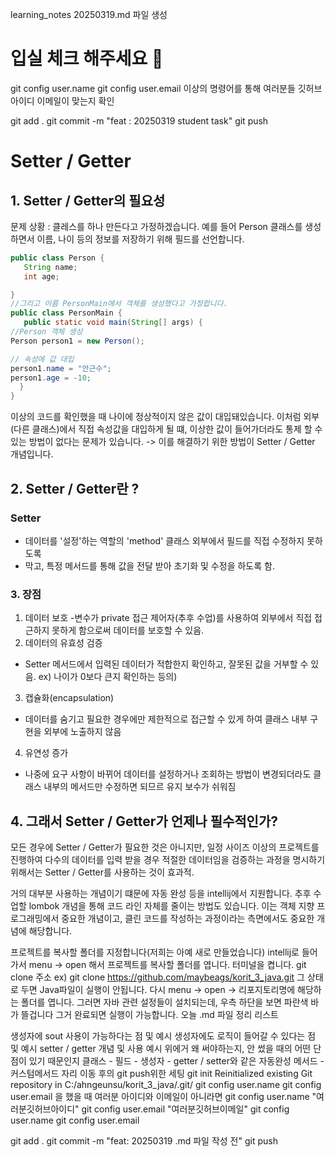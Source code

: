 learning_notes 20250319.md 파일 생성
# 입실 체크 해주세요 💯

git config user.name
git config user.email
이상의 명령어를 통해 여러분들 깃허브 아이디
이메일이 맞는지 확인

git add .
git commit -m "feat : 20250319 student task"
git push


# Setter / Getter

## 1. Setter / Getter의 필요성

 문제 상황
: 클레스를 하나 만든다고 가정하겠습니다. 예를 들어  Person 클래스를 생성하면서 
이름, 나이 등의 정보를 저장하기 위해 필드를 선언합니다.

```java
public class Person {
   String name;
   int age;

}
//그리고 이름 PersonMain에서 객체를 생성했다고 가정합니다.
public class PersonMain {
   public static void main(String[] args) {
//Person 객체 생성
Person person1 = new Person();

// 속성에 값 대입
person1.name = "안근수";
person1.age = -10;
  }
}
```
이상의 코드를 확인했을 때 나이에 정상적이지 않은 값이 대입돼있습니다.
이처럼 외부(다른 클래스)에서 직접 속성값을 대입하게 될 떄, 이상한 값이 들어가더라도
통제 할 수 있는 방법이 없다는 문제가 있습니다.
-> 이를 해결하기 위한 방법이 Setter / Getter 개념입니다.

## 2. Setter / Getter란 ?
### Setter
- 데이터를 '설정'하는 역할의 'method' 클래스 외부에서 필드를 직접 수정하지 못하도록
- 막고, 특정 메서드를 통해 값을 전달 받아 초기화 및 수정을 하도록 함.
### 3. 장점
1. 데이터 보호
-변수가 private 접근 제어자(추후 수업)를 사용하여 외부에서 직접 접근하지 못하게 함으로써
데이터를 보호할 수 있음.
2. 데이터의 유효성 검증
- Setter 메서드에서 입력된 데이터가 적합한지 확인하고, 잘못된 값을 거부할 수 있음.
ex) 나이가 0보다 큰지 확인하는 등의)
3. 캡슐화(encapsulation)
- 데이터를 숨기고 필요한 경우에만 제한적으로 접근할 수 있게 하여 클래스 내부 구현을
외부에 노출하지 않음
4. 유연성 증가
- 나중에 요구 사항이 바뀌어 데이터를 설정하거나 조회하는 방법이 변경되더라도
클래스 내부의 메서드만 수정하면 되므르 유지 보수가 쉬워짐
## 4. 그래서 Setter / Getter가 언제나 필수적인가?
모든 경우에 Setter / Getter가 필요한 것은 아니지만,
일정 사이즈 이상의 프로젝트를 진행하여 다수의 데이터를 입력 받을 경우
적절한 데이터임을 검증하는 과정을 명시하기 위해서는 Setter / Getter를 사용하는 것이 효과적.

거의 대부분 사용하는 개념이기 떄문에 자동 완성 등을 intellij에서 지원합니다.
추후 수업할 lombok 개념을 통해 코드 라인 자체를 줄이는 방법도 있습니다.
이는 객체 지향 프로그래밍에서 중요한 개념이고, 클린 코드를 작성하는 과정이라는
측면에서도 중요한 개념에 해당합니다.

프로젝트를 복사할 폴더를 지정합니다(저희는 아예 새로 만들었습니다)
intellij로 들어가서 menu -> open 해서 프로젝트를 복사할 폴더를 엽니다.
터미널을 켭니다.
git clone 주소 ex) git clone https://github.com/maybeags/korit_3_java.git
그 상태로 두면 Java파일이 실행이 안됩니다.
다시 menu -> open -> 리포지토리명에 해당하는 폴더를 엽니다.
그러면 자바 관련 설정들이 설치되는데, 우측 하단을 보면 파란색 바가 뜰겁니다
그거 완료되면 실행이 가능합니다.
오늘 .md 파일 정리 리스트

생성자에 sout 사용이 가능하다는 점 및 예시
생성자에도 로직이 들어갈 수 있다는 점 및 예시
setter / getter 개념 및 사용 예시
위에거 왜 써야하는지, 안 썼을 때의 어떤 단점이 있기 때문인지
클래스 - 필드 - 생성자 - getter / setter와 같은 자동완성 메서드 - 커스텀메서드
자리 이동 후의 git push위한 세팅 git init Reinitialized existing Git repository in C:/ahngeunsu/korit_3_java/.git/ git config user.name git config user.email 을 했을 때 여러분 아이디와 이메일이 아니라면 git config user.name "여러분깃허브아이디" git config user.email "여러분깃허브이메일" git config user.name git config user.email

git add . git commit -m "feat: 20250319 .md 파일 작성 전"
git push